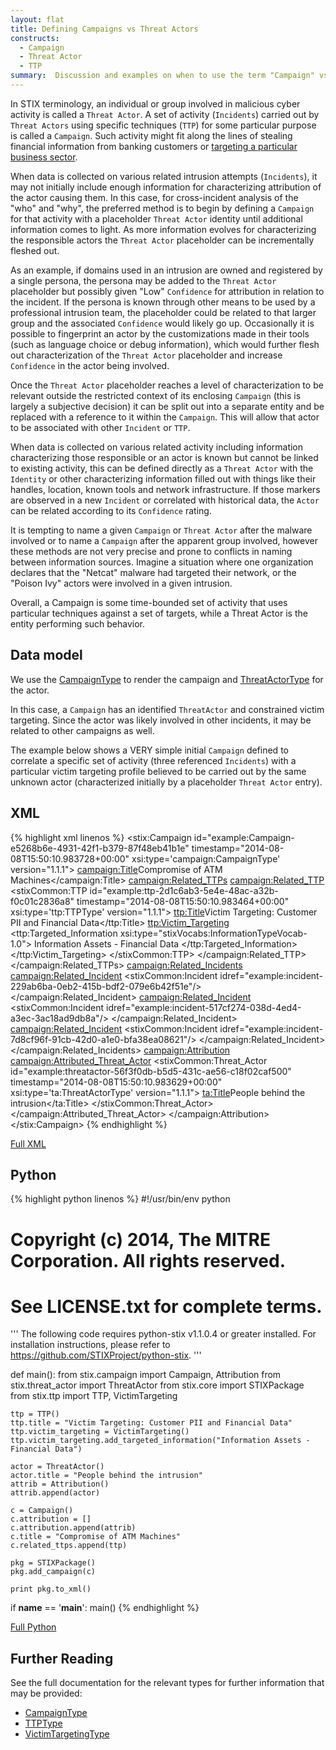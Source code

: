 ```yaml
---
layout: flat
title: Defining Campaigns vs Threat Actors
constructs:
  - Campaign
  - Threat Actor
  - TTP
summary:  Discussion and examples on when to use the term "Campaign" vs "Actor".
---
```


In STIX terminology, an individual or group involved in malicious cyber activity is called a `Threat Actor`.  A set of activity (`Incidents`) carried out by `Threat Actors` using specific techniques (`TTP`) for some particular purpose is called a `Campaign`. Such activity might fit along the lines of stealing financial information from banking customers or [targeting a particular business sector](../industry-sector). 

When data is collected on various related intrusion attempts (`Incidents`), it may not initially include enough information for characterizing attribution of the actor causing them. In this case, for cross-incident analysis of the "who" and "why", the preferred method is to begin by defining a `Campaign` for that activity with a placeholder `Threat Actor` identity until additional information comes to light. As more information evolves for characterizing the responsible actors the `Threat Actor` placeholder can be incrementally fleshed out.

As an example, if domains used in an intrusion are owned and registered by a single persona, the persona may be added to the `Threat Actor` placeholder but possibly given "Low" `Confidence` for attribution in relation to the incident.  If the persona is known through other means to be used by a professional intrusion team, the placeholder could be related to that larger group and the associated `Confidence` would likely go up.  Occasionally it is possible to fingerprint an actor by the customizations made in their tools (such as language choice or debug information), which would further flesh out characterization of the `Threat Actor` placeholder and increase `Confidence` in the actor being involved.

Once the `Threat Actor` placeholder reaches a level of characterization to be relevant outside the restricted context of its enclosing `Campaign` (this is largely a subjective decision) it can be split out into a separate entity and be replaced with a reference to it within the `Campaign`. This will allow that actor to be associated with other `Incident` or `TTP`.

When data is collected on various related activity including information characterizing those responsible or an actor is known but cannot be linked to existing activity, this can be defined directly as a `Threat Actor` with the `Identity` or other characterizing information filled out with things like their handles, location, known tools and network infrastructure. If those markers are observed in a new `Incident` or correlated with historical data, the `Actor` can be related according to its `Confidence` rating.

It is tempting to name a given `Campaign` or `Threat Actor` after the malware involved or to name a `Campaign` after the apparent group involved, however these methods are not very precise and prone to conflicts in naming between information sources. Imagine a situation where one organization declares that the "Netcat" malware had targeted their network, or the "Poison Ivy" actors were involved in a given intrusion.

Overall, a Campaign is some time-bounded set of activity that uses particular techniques against a set of targets, while a Threat Actor is the entity performing such behavior.

## Data model

We use the [CampaignType](/data-model/{{site.current_version}}/campaign/CampaignType) to render the campaign and [ThreatActorType](/data-model/{{site.current_version}}/campaign/ThreatActorType) for the actor.

In this case, a `Campaign` has an identified `ThreatActor` and constrained victim targeting. Since the actor was likely involved in other incidents, it may be related to other campaigns as well.

The example below shows a VERY simple initial `Campaign` defined to correlate a specific set of activity (three referenced `Incidents`) with a particular victim targeting profile believed to be carried out by the same unknown actor (characterized initially by a placeholder `Threat Actor` entry). 

## XML
{% highlight xml linenos %}
<stix:Campaign id="example:Campaign-e5268b6e-4931-42f1-b379-87f48eb41b1e" timestamp="2014-08-08T15:50:10.983728+00:00" 
        xsi:type='campaign:CampaignType' version="1.1.1">
    <campaign:Title>Compromise of ATM Machines</campaign:Title>
    <campaign:Related_TTPs>
        <campaign:Related_TTP>
            <stixCommon:TTP id="example:ttp-2d1c6ab3-5e4e-48ac-a32b-f0c01c2836a8" timestamp="2014-08-08T15:50:10.983464+00:00" 
                    xsi:type='ttp:TTPType' version="1.1.1">
                <ttp:Title>Victim Targeting: Customer PII and Financial Data</ttp:Title>
                <ttp:Victim_Targeting>
                    <ttp:Targeted_Information xsi:type="stixVocabs:InformationTypeVocab-1.0">
                        Information Assets - Financial Data
                    </ttp:Targeted_Information>
                </ttp:Victim_Targeting>
            </stixCommon:TTP>
        </campaign:Related_TTP>
    </campaign:Related_TTPs>
    <campaign:Related_Incidents>
        <campaign:Related_Incident>
            <stixCommon:Incident idref="example:incident-229ab6ba-0eb2-415b-bdf2-079e6b42f51e"/>
        </campaign:Related_Incident>
        <campaign:Related_Incident>
            <stixCommon:Incident idref="example:incident-517cf274-038d-4ed4-a3ec-3ac18ad9db8a"/>
        </campaign:Related_Incident>
        <campaign:Related_Incident>
            <stixCommon:Incident idref="example:incident-7d8cf96f-91cb-42d0-a1e0-bfa38ea08621"/>
        </campaign:Related_Incident>
    </campaign:Related_Incidents>
    <campaign:Attribution>
        <campaign:Attributed_Threat_Actor>
            <stixCommon:Threat_Actor id="example:threatactor-56f3f0db-b5d5-431c-ae56-c18f02caf500" 
                    timestamp="2014-08-08T15:50:10.983629+00:00" xsi:type='ta:ThreatActorType' version="1.1.1">
            <ta:Title>People behind the intrusion</ta:Title>
        </stixCommon:Threat_Actor>
        </campaign:Attributed_Threat_Actor>
    </campaign:Attribution>
</stix:Campaign>
{% endhighlight %}


[Full XML](campaign-v-actors.xml)

## Python

{% highlight python linenos %}
#!/usr/bin/env python
# Copyright (c) 2014, The MITRE Corporation. All rights reserved.
# See LICENSE.txt for complete terms.

'''
The following code requires python-stix v1.1.0.4 or greater installed.
For installation instructions, please refer to https://github.com/STIXProject/python-stix.
'''

def main():
    from stix.campaign import Campaign, Attribution
    from stix.threat_actor import ThreatActor
    from stix.core import STIXPackage
    from stix.ttp import TTP, VictimTargeting

    ttp = TTP()
    ttp.title = "Victim Targeting: Customer PII and Financial Data"
    ttp.victim_targeting = VictimTargeting()
    ttp.victim_targeting.add_targeted_information("Information Assets - Financial Data")

    actor = ThreatActor()
    actor.title = "People behind the intrusion"
    attrib = Attribution()
    attrib.append(actor)

    c = Campaign()
    c.attribution = []
    c.attribution.append(attrib)
    c.title = "Compromise of ATM Machines"
    c.related_ttps.append(ttp)

    pkg = STIXPackage()
    pkg.add_campaign(c)

    print pkg.to_xml()

if __name__ == '__main__':
    main()
{% endhighlight %}

[Full Python](campaign-v-actors.py)

## Further Reading

See the full documentation for the relevant types for further information that may be provided:

* [CampaignType](/data-model/{{site.current_version}}/campaign/CampaignType)
* [TTPType](/data-model/{{site.current_version}}/ttp/TTPType)
* [VictimTargetingType](/data-model/{{site.current_version}}/ttp/VictimTargetingType)
